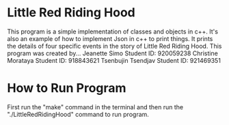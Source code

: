 # Little Red Riding Hood

This program is a simple implementation of classes and objects in c++.
It's also an example of how to implement Json in c++ to print things.
It prints the details of four specific events in the story of Little Red Riding Hood. 
This program was created by... 
    Jeanette Simo        Student ID: 920059238
    Christine Morataya   Student ID: 918843621
    Tsenbujin Tsendjav   Student ID: 921469351

# How to Run Program

First run the "make" command in the terminal and then run the "./LittleRedRidingHood" command to run program.
